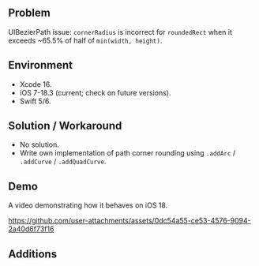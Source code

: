 ## Problem


UIBezierPath issue: `cornerRadius` is incorrect for `roundedRect` when it exceeds ~65.5% of half of `min(width, height)`.


## Environment


- Xcode 16.
- iOS 7-18.3 (current; check on future versions).
- Swift 5/6.


## Solution / Workaround


- No solution. 
- Write own implementation of path corner rounding using `.addArc` / `.addCurve` / `.addQuadCurve`.


## Demo


A video demonstrating how it behaves on iOS 18.


https://github.com/user-attachments/assets/0dc54a55-ce53-4576-9094-2a40d6f73f16


## Additions


